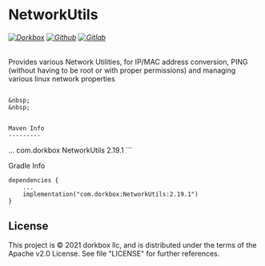 NetworkUtils
============

###### [![Dorkbox](https://badge.dorkbox.com/dorkbox.svg "Dorkbox")](https://git.dorkbox.com/dorkbox/NetworkUtils) [![Github](https://badge.dorkbox.com/github.svg "Github")](https://github.com/dorkbox/NetworkUtils) [![Gitlab](https://badge.dorkbox.com/gitlab.svg "Gitlab")](https://gitlab.com/dorkbox/NetworkUtils)

Provides various Network Utilities, for IP/MAC address conversion, PING (without having to be root or with proper permissions) and managing various linux network properties



```

&nbsp; 
&nbsp; 

  
Maven Info
---------
```
<dependencies>
    ...
    <dependency>
      <groupId>com.dorkbox</groupId>
      <artifactId>NetworkUtils</artifactId>
      <version>2.19.1</version>
    </dependency>
</dependencies>
```

Gradle Info
```
dependencies {
    ...
    implementation("com.dorkbox:NetworkUtils:2.19.1")
}
```

License
---------
This project is © 2021 dorkbox llc, and is distributed under the terms of the Apache v2.0 License. See file "LICENSE" for further 
references.

